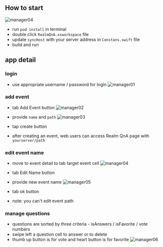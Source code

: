 ## How to start

![manager04](http://images.contentful.com/emmiduwd41v7/5dYA1OxsRiA2MUOumy2w0/7137c750c8ad7a5c98004f19d3f7233a/manager04.PNG) 

* run `pod install` in terminal
* double click `RealmQnA.xsworkspace` file
* update `syncHost` with your server address in `Constans.swift` file
* build and run

## app detail

### login
* use appropriate username / password for login
![manager01](http://images.contentful.com/emmiduwd41v7/1e5PIT5wbWmuAW2CuEmgUI/94939ee05be5d8a2ad3ea639f4b20c63/manager01.PNG)

### add event
* tab Add Event button
![manager02](http://images.contentful.com/emmiduwd41v7/5UeKro8WCAa0QqgqsSOO8/f23ff43c1697a9fa0a2395ac2fe013c4/manager02.PNG)

* provide `name` and `path`
![manager03](http://images.contentful.com/emmiduwd41v7/3zl9JiREusEgy6GWmES0Ik/35009e8f3ff92295e9b4be1a41a64747/manager03.PNG)

* tap create button
* after creating an event, web users can access Realm QnA page with `yourserver/path`

### edit event name
* move to event detail to tab target event cell
![manager04](http://images.contentful.com/emmiduwd41v7/5dYA1OxsRiA2MUOumy2w0/7137c750c8ad7a5c98004f19d3f7233a/manager04.PNG)

* tab Edit Name button
* provide new event name
![manager05](http://images.contentful.com/emmiduwd41v7/2T3AjghgL64kOgKMQCekWG/608e0fd023991937f6da7a379956f623/manager05.PNG)

* tab ok button
* note: you can't edit event path

### manage questions
* questions are sorted by three criteria - isAnswers / isFavorite / vote numbers
* swipe left a question cell to answer or to delete
* thumb up button is for vote and heart button is for favorite
![manager06](http://images.contentful.com/emmiduwd41v7/2uxWKdSItCW8KSCCoAuq0a/cbe3ddf1ba344fd1d6e494640cad4141/manager06.PNG)
